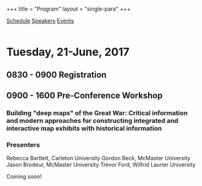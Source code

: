 +++
title = "Program"
layout = "single-para"
+++

<div class="program expanded button-group">
  <a href="../schedule" class="button active">Schedule</a>
  <a href="../speakers" class="button">Speakers</a>
  <a href="../events" class="button">Events</a>
</div>
<br />

# Tuesday, 21-June, 2017
## 0830 - 0900 Registration 
## 0900 - 1600 Pre-Conference Workshop
### Building "deep maps" of the Great War: Critical information and modern approaches for constructing integrated and interactive map exhibits with historical information
### Presenters
Rebecca Bartlett, Carleton University
Gordon Beck, McMaster University
Jason Brodeur, McMaster University
Trevor Ford, Wilfrid Laurier University

Coming soon!
